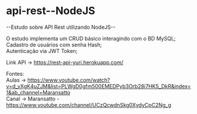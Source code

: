 # api-rest--NodeJS

--Estudo sobre API Rest utilizando NodeJS--<br>

O estudo implementa um CRUD básico interagindo com o BD MySQL;<br>
Cadastro de usuários com senha Hash;<br>
Autenticação via JWT Token;<br>

Link API -> https://rest-api-yuri.herokuapp.com/<br>

Fontes: <br>
Aulas -> https://www.youtube.com/watch?v=d_vXgK4uZJM&list=PLWgD0gfm500EMEDPyb3Orb28i7HK5_DkR&index=1&ab_channel=Maransatto<br>
Canal -> Maransatto - https://www.youtube.com/channel/UCzQcwdnSkg0XydyCpC2Ng_g<br>